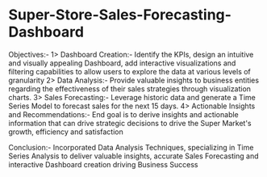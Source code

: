 # Super-Store-Sales-Forecasting-Dashboard
Objectives:-
1> Dashboard Creation:- Identify the KPIs, design an intuitive and visually appealing Dashboard, add interactive visualizations and filtering capabilities to allow users to explore the data at various levels of granularity
2> Data Analysis:- Provide valuable insights to business entities regarding the effectiveness of their sales strategies through visualization charts.
3> Sales Forecasting:- Leverage historic data and generate a Time Series Model to forecast sales for the next 15 days.
4> Actionable Insights and Recommendations:- End goal is to derive insights and actionable information that can drive strategic decisions to drive the Super Market's growth, efficiency and satisfaction

Conclusion:-
Incorporated Data Analysis Techniques, specializing in Time Series Analysis to deliver valuable insights, accurate Sales Forecasting and interactive Dashboard creation driving Business Success

